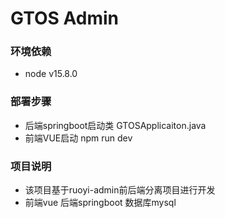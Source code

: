 GTOS Admin
===========================

### 环境依赖
- node v15.8.0

### 部署步骤
- 后端springboot启动类 GTOSApplicaiton.java
- 前端VUE启动  npm run dev

### 项目说明
- 该项目基于ruoyi-admin前后端分离项目进行开发
- 前端vue 后端springboot 数据库mysql
